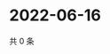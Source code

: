 # 2022-06-16

共 0 条

<!-- BEGIN WEIBO -->
<!-- 最后更新时间 Thu Jun 16 2022 22:00:58 GMT+0800 (China Standard Time) -->

<!-- END WEIBO -->

